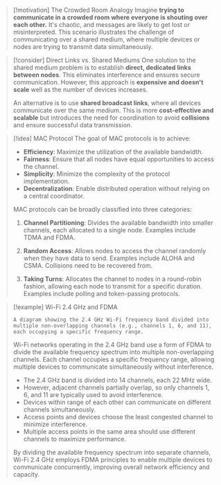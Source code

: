 > [!motivation] The Crowded Room Analogy
> Imagine **trying to communicate in a crowded room where everyone is shouting over each other.** It's chaotic, and messages are likely to get lost or misinterpreted. This scenario illustrates the challenge of communicating over a shared medium, where multiple devices or nodes are trying to transmit data simultaneously.

> [!consider] Direct Links vs. Shared Mediums
> One solution to the shared medium problem is to establish **direct, dedicated links between nodes**. This eliminates interference and ensures secure communication. However, this approach is **expensive and doesn't scale** well as the number of devices increases.
> 
> An alternative is to use **shared broadcast links**, where all devices communicate over the same medium. This is more **cost-effective and scalable** but introduces the need for coordination to avoid **collisions** and ensure successful data transmission.

> [!idea] MAC Protocol
> The goal of MAC protocols is to achieve:
> - **Efficiency**: Maximize the utilization of the available bandwidth.
> - **Fairness**: Ensure that all nodes have equal opportunities to access the channel.
> - **Simplicity**: Minimize the complexity of the protocol implementation.
> - **Decentralization**: Enable distributed operation without relying on a central coordinator.
> 
> MAC protocols can be broadly classified into three categories:
> 
> 1. **Channel Partitioning**: Divides the available bandwidth into smaller channels, each allocated to a single node. Examples include TDMA and FDMA.
> 
> 2. **Random Access**: Allows nodes to access the channel randomly when they have data to send. Examples include ALOHA and CSMA. Collisions need to be recovered from. 
> 
> 3. **Taking Turns**: Allocates the channel to nodes in a round-robin fashion, allowing each node to transmit for a specific duration. Examples include polling and token-passing protocols.


> [!example] Wi-Fi 2.4 GHz and FDMA
> 
> ```image_goes_here
> A diagram showing the 2.4 GHz Wi-Fi frequency band divided into multiple non-overlapping channels (e.g., channels 1, 6, and 11), each occupying a specific frequency range.
> ```
> 
> Wi-Fi networks operating in the 2.4 GHz band use a form of FDMA to divide the available frequency spectrum into multiple non-overlapping channels. Each channel occupies a specific frequency range, allowing multiple devices to communicate simultaneously without interference.
> 
> - The 2.4 GHz band is divided into 14 channels, each 22 MHz wide.
> - However, adjacent channels partially overlap, so only channels 1, 6, and 11 are typically used to avoid interference.
> - Devices within range of each other can communicate on different channels simultaneously.
> - Access points and devices choose the least congested channel to minimize interference.
> - Multiple access points in the same area should use different channels to maximize performance.
> 
> By dividing the available frequency spectrum into separate channels, Wi-Fi 2.4 GHz employs FDMA principles to enable multiple devices to communicate concurrently, improving overall network efficiency and capacity.